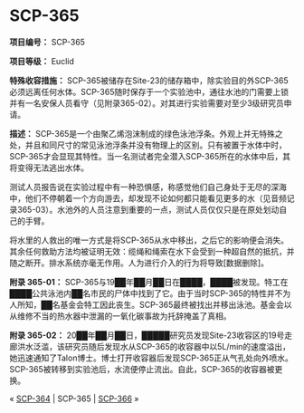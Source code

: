 # SCP-365
                        


**项目编号：** SCP-365

**项目等级：** Euclid

**特殊收容措施：** SCP-365被储存在Site-23的储存箱中，除实验目的外SCP-365必须远离任何水体。SCP-365随时保存于一个实验池中，通往水池的门需要上锁并有一名安保人员看守（见附录365-02）。对其进行实验需要对至少3级研究员申请。

**描述：** SCP-365是一个由聚乙烯泡沫制成的绿色泳池浮条。外观上并无特殊之处，并且和同尺寸的常见泳池浮条并没有物理上的区别。只有被置于水体中时，SCP-365才会显现其特性。当一名测试者完全潜入SCP-365所在的水体中后，其将变得无法逃出水体。

测试人员报告说在实验过程中有一种恐惧感，称感觉他们自己身处于无尽的深海中，他们不停朝着一个方向游去，却发现不论如何都只能看见更多的水（见音频记录365-03）。水池外的人员注意到重要的一点，测试人员仅仅只是在原处划动自己的手臂。

将水里的人救出的唯一方式是将SCP-365从水中移出，之后它的影响便会消失。其余任何救助方法均被证明无效：缆绳和绳索在水下会受到一种超自然的抵抗，并随之断开。排水系统亦毫无作用。人为进行介入的行为将导致[数据删除]。

**附录 365-01：** SCP-365与19██年██月██日在████，████被发现。特工在████公共泳池内██名市民的尸体中找到了它。由于当时SCP-365的特性并不为人所知，██名基金会特工因此丧生。SCP-365最终被找出并移出泳池。基金会以从维修不当的热水器中泄漏的一氧化碳事故为托辞掩盖了真相。

**附录 365-02：** 20██年██月██日，█████研究员发现Site-23收容区的19号走廊洪水泛滥，该研究员随后发现水从SCP-365的收容器中以5L/min的速度溢出，她迅速通知了Talon博士。博士打开收容器后发现SCP-365正从气孔处向外喷水。SCP-365被转移到实验池后，水流便停止流出。自此，SCP-365的收容器被更换。



« [SCP-364](/scp-364) | SCP-365 | [SCP-366](/scp-366) »





                    